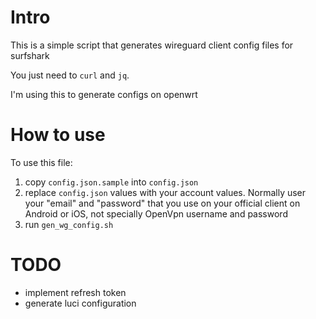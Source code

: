 # Intro

This is a simple script that generates wireguard client config files for surfshark

You just need to `curl` and `jq`.

I'm using this to generate configs on openwrt

# How to use
To use this file:
1. copy `config.json.sample` into `config.json`
2. replace `config.json` values with your account values. Normally user your "email" and "password" that you use on your official client on Android or iOS, not specially OpenVpn username and password
3. run `gen_wg_config.sh`

# TODO

- implement refresh token
- generate luci configuration